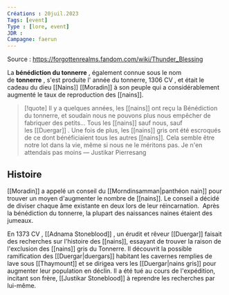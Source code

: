 ```yaml
---
Créations : 20juil.2023
Tags: [event]
Type : [lore, event]
JDR : 
Campagne: faerun 
---
```

Source : https://forgottenrealms.fandom.com/wiki/Thunder_Blessing



La **bénédiction du tonnerre** , également connue sous le nom de **tonnerre** , s'est produite l' année du tonnerre, 1306 CV , et était le cadeau du dieu [[Nains]] [[Moradin]] à son peuple qui a considérablement augmenté le taux de reproduction des [[nains]].

> [!quote] Il y a quelques années, les [[nains]] ont reçu la Bénédiction du tonnerre, et soudain nous ne pouvons plus nous empêcher de fabriquer des petits... Tous les [[nains]] sauf nous, sauf les [[Duergar]] . Une fois de plus, les [[nains]] gris ont été escroqués de ce dont bénéficiaient tous les autres [[nains]]. Cela semble être notre lot dans la vie, même si nous ne le méritons pas. Je n'en attendais pas moins
> — Justikar Pierresang

## Histoire

[[Moradin]] a appelé un conseil du [[Morndinsamman|panthéon nain]] pour trouver un moyen d'augmenter le nombre de [[nains]]. Le conseil a décidé de diviser chaque âme existante en deux lors de leur réincarnation.  Après la bénédiction du tonnerre, la plupart des naissances naines étaient des jumeaux. 

En 1373 CV , [[Adnama Stoneblood]] , un érudit et rêveur [[Duergar]] faisait des recherches sur l'histoire des [[nains]], essayant de trouver la raison de l'exclusion des [[nains]] gris du Tonnerre. Il découvrit la possible ramification des [[Duergar|duergars]] habitant les cavernes remplies de lave sous [[Thaymount]] et se dirigea vers les [[Duergar|nains gris]] pour augmenter leur population en déclin. Il a été tué au cours de l'expédition, incitant son frère, [[Justikar Stoneblood]] à reprendre les recherches par lui-même.